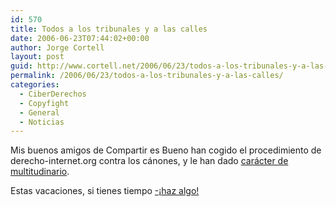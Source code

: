 ```yaml
---
id: 570
title: Todos a los tribunales y a las calles
date: 2006-06-23T07:44:02+00:00
author: Jorge Cortell
layout: post
guid: http://www.cortell.net/2006/06/23/todos-a-los-tribunales-y-a-las-calles/
permalink: /2006/06/23/todos-a-los-tribunales-y-a-las-calles/
categories:
  - CiberDerechos
  - Copyfight
  - General
  - Noticias
---
```

Mis buenos amigos de Compartir es Bueno han cogido el procedimiento de derecho-internet.org contra los cánones, y le han dado <a target="_blank" title="Demandas y concentraciones" href="http://compartiresbueno.net/index.php/2006/06/04/demanda-el-canon-de-cds/">carácter de multitudinario</a>.

Estas vacaciones, si tienes tiempo <a target="_blank" title="Demandas y concentraciones" href="http://compartiresbueno.net/index.php/2006/06/04/demanda-el-canon-de-cds/">-¡haz algo!</a>